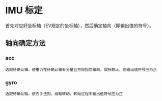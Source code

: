 # IMU 标定

首先对应好坐标轴（EV规定的坐标轴），然后确定轴向（即输出值的符号）。

## 轴向确定方法

### acc

    选取待确认轴，使重力在待确认轴有分量且方向指向轴向，保持静止，则输出值符号应为正

### gyro

    选取待确认轴，依右手法则，绕轴转动，转动过程中输出值符号应为正
